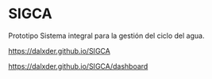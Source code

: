 # SIGCA
Prototipo Sistema integral para la gestión del ciclo del agua.

https://dalxder.github.io/SIGCA

https://dalxder.github.io/SIGCA/dashboard
